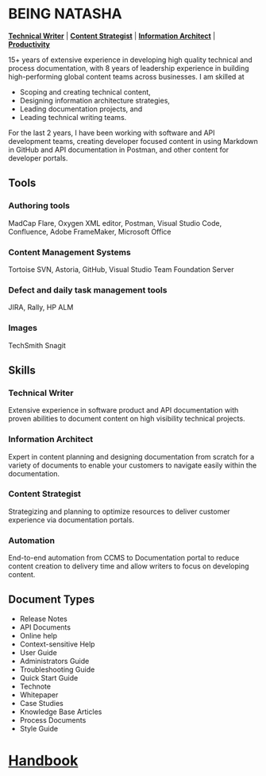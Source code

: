# BEING NATASHA
**[Technical Writer](#technical-writer)** | **[Content Strategist](#content-strategist)** | **[Information Architect](#information-architect)** | **[Productivity](#automation)**                  

15+ years of extensive experience in developing high quality technical and process documentation, with 8 years of leadership experience in building high-performing global content teams across businesses. I am skilled at

- Scoping and creating technical content,
- Designing information architecture strategies,
- Leading documentation projects, and
- Leading technical writing teams.

For the last 2 years, I have been working with software and API development teams, creating developer focused content in using Markdown in GitHub and API documentation in Postman, and other content for developer portals.

## Tools
### Authoring tools
MadCap Flare, Oxygen XML editor, Postman, Visual Studio Code, Confluence, Adobe FrameMaker, Microsoft Office
### Content Management Systems
Tortoise SVN, Astoria, GitHub, Visual Studio Team Foundation Server
### Defect and daily task management tools
JIRA, Rally, HP ALM
### Images
TechSmith Snagit

## Skills
### Technical Writer
Extensive experience in software product and API documentation with proven abilities to document content on high visibility technical projects.
### Information Architect
Expert in content planning and designing documentation from scratch for a variety of documents to enable your customers to navigate easily within the documentation.
### Content Strategist
Strategizing and planning to optimize resources to deliver customer experience via documentation portals.
### Automation
End-to-end automation from CCMS to Documentation portal to reduce content creation to delivery time and allow writers to focus on developing content.

## Document Types
- Release Notes
- API Documents
- Online help
- Context-sensitive Help
- User Guide
- Administrators Guide
- Troubleshooting Guide
- Quick Start Guide
- Technote
- Whitepaper
- Case Studies
- Knowledge Base Articles
- Process Documents
- Style Guide

# [Handbook](handbook)